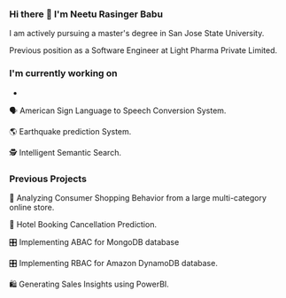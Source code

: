 ### Hi there :wave: I'm Neetu Rasinger Babu

I am actively pursuing a master's degree in San Jose State University.

Previous position as a Software Engineer at Light Pharma Private Limited.

### I'm currently working on
-
:speaking_head: American Sign Language to Speech Conversion System.

🌎 Earthquake prediction System.

🕵️  Intelligent Semantic Search.

### Previous Projects
🛒 Analyzing Consumer Shopping Behavior from a large multi-category online store.

🏨 Hotel Booking Cancellation Prediction.

🎛️ Implementing ABAC for MongoDB database

🎛️ Implementing RBAC for Amazon DynamoDB database.

🛍️ Generating Sales Insights using PowerBI. 

